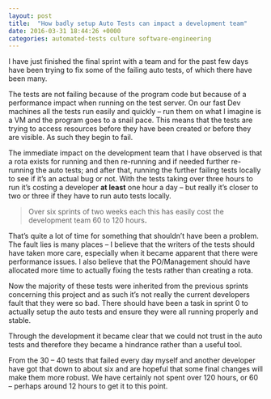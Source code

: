 ```yaml
---
layout: post
title:  "How badly setup Auto Tests can impact a development team"
date: 2016-03-31 18:44:26 +0000
categories: automated-tests culture software-engineering
---
```


<!-- paragraph -->
<p>I have just finished the final sprint with a team and for the past few days have been trying to fix some of the failing auto tests, of which there have been many.</p>
<!-- /paragraph -->

<!-- paragraph -->
<p>The tests are not failing because of the program code but because of a performance impact when running on the test server. On our fast Dev machines all the tests run easily and quickly – run them on what I imagine is a VM and the program goes to a snail pace. This means that the tests are trying to access resources before they have been created or before they are visible. As such they begin to fail.</p>
<!-- /paragraph -->

<!-- paragraph -->
<p>The immediate impact on the development team that I have observed is that a rota exists for running and then re-running and if needed further re-running the auto tests; and after that, running the further failing tests locally to see if it’s an actual bug or not. With the tests taking over three hours to run it’s costing a developer&nbsp;<strong>at least</strong>&nbsp;one hour a day – but really it’s closer to two or three if they have to run auto tests locally.</p>
<!-- /paragraph -->

<!-- quote -->
<blockquote><p>Over six sprints of two weeks each this has easily cost the development team 60 to 120 hours<strong>.</strong></p></blockquote>
<!-- /quote -->

<!-- paragraph -->
<p>That’s quite a lot of time for something that shouldn’t have been a problem. The fault lies is many places – I believe that the writers of the tests should have taken more care, especially when it became apparent that there were performance issues. I also believe that the PO/Management should have allocated more time to actually fixing the tests rather than creating a rota.</p>
<!-- /paragraph -->

<!-- paragraph -->
<p>Now the majority of these tests were inherited from the previous sprints concerning this project and as such it’s not really the current developers fault that they were so bad. There should have been a task in sprint 0 to actually setup the auto tests and ensure they were all running properly and stable.</p>
<!-- /paragraph -->

<!-- paragraph -->
<p>Through the development it became clear that we could not trust in the auto tests and therefore they became a hindrance rather than a useful tool.</p>
<!-- /paragraph -->

<!-- paragraph -->
<p>From the 30 – 40 tests that failed every day myself and another developer have got that down to about six and are hopeful that some final changes will make them more robust. We have certainly not spent over 120 hours, or 60 – perhaps around 12 hours to get it to this point.</p>
<!-- /paragraph -->
